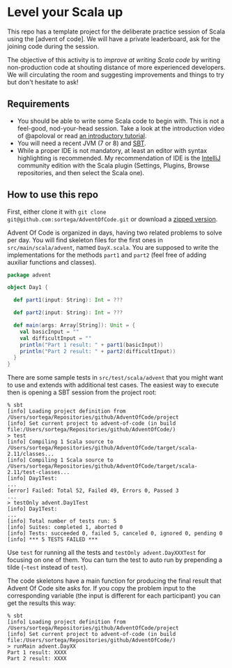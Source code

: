 # Level your Scala up

This repo has a template project for the deliberate practice session of Scala
using the [advent of code]. We will have a private leaderboard, ask for the
joining code during the session.

[advent]: http://adventofcode.com/

The objective of this activity is to *improve at writing Scala code* by
writing non-production code at shouting distance of more experienced
developers. We will circulating the room and suggesting improvements and
things to try but don't hesitate to ask!

## Requirements

- You should be able to write some Scala code to begin with. This is not a
  feel-good, nod-your-head session. Take a look at the introduction video of
  @apoloval or read [an introductory tutorial][intro].
- You will need a recent JVM (7 or 8) and [SBT][sbt].
- While a proper IDE is not mandatory, at least an editor with syntax
  highlighting is recommended. My recommendation of IDE is the
  [IntelliJ][idea] community edition with the Scala plugin (Settings, Plugins,
  Browse repositories, and then select the Scala one).

[intro]: https://www.google.es/#q=intro+to+scala
[sbt]: http://www.scala-sbt.org/
[idea]: https://www.jetbrains.com/idea/download/index.html

## How to use this repo

First, either clone it with `git clone
git@github.com:sortega/AdventOfCode.git` or download a [zipped version][zip].

[zip]: https://github.com/sortega/AdventOfCode/archive/master.zip

Advent Of Code is organized in days, having two related problems to solve per
day. You will find skeleton files for the first ones in
`src/main/scala/advent`, named `DayX.scala`. You are supposed to write the
implementations for the methods `part1` and `part2` (feel free of adding
auxiliar functions and classes).

```scala
package advent

object Day1 {

  def part1(input: String): Int = ???

  def part2(input: String): Int = ???

  def main(args: Array[String]): Unit = {
    val basicInput = ""
    val difficultInput = ""
    println("Part 1 result: " + part1(basicInput))
    println("Part 2 result: " + part2(difficultInput))
  }
}
```

There are some sample tests in `src/test/scala/advent` that you might want to
use and extends with additional test cases. The easiest way to execute then is
opening a SBT session from the project root:

```console
% sbt
[info] Loading project definition from /Users/sortega/Repositories/github/AdventOfCode/project
[info] Set current project to advent-of-code (in build file:/Users/sortega/Repositories/github/AdventOfCode/)
> test
[info] Compiling 1 Scala source to /Users/sortega/Repositories/github/AdventOfCode/target/scala-2.11/classes...
[info] Compiling 1 Scala source to /Users/sortega/Repositories/github/AdventOfCode/target/scala-2.11/test-classes...
[info] Day1Test:
...
[error] Failed: Total 52, Failed 49, Errors 0, Passed 3
...
> testOnly advent.Day1Test
[info] Day1Test:
...
[info] Total number of tests run: 5
[info] Suites: completed 1, aborted 0
[info] Tests: succeeded 0, failed 5, canceled 0, ignored 0, pending 0
[info] *** 5 TESTS FAILED ***
```

Use `test` for running all the tests and `testOnly advent.DayXXXTest` for
focusing on one of them. You can turn the test to auto run by prepending a
tilde (`~test` instead of `test`).

The code skeletons have a main function for producing the final result that
Advent Of Code site asks for. If you copy the problem input to the
corresponding variable (the input is different for each participant) you can
get the results this way:

```console
% sbt
[info] Loading project definition from /Users/sortega/Repositories/github/AdventOfCode/project
[info] Set current project to advent-of-code (in build file:/Users/sortega/Repositories/github/AdventOfCode/)
> runMain advent.DayXX
Part 1 result: XXXX
Part 2 result: XXXX
```
